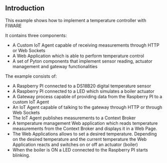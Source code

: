 ## Introduction
This example shows how to implement a temperature controller with FIWARE

It contains three components:

* A Custom IoT Agent capable of receiving measurements through HTTP or Web Sockets
* A Web Application which is able to perform temperature control
* A set of Pyton components that implement sensor reading, actuator management and gateway functionalities

The example consists of:

+ A Raspberry PI connected to a DS18B20 digital temperature sensor
+ A Raspberry PI connected to a LED which simulates a boiler actuator
+ A Gateway process capable of providing data from the Raspberry PI to a custom IoT Agent
+ An IoT Agent capable of talking to the gateway through HTTP or through Web Sockets
+ The IoT Agent publishes measurements to a Context Broker
+ A temperature management Web application which reads temperature measurements from the Context Broker
and displays it in a Web Page.
+ The Web Applications allows to set a desired temperature. Depending on the desired temperature and
the current temperature the Web Application reacts and switches on or off an actuator (boiler)
+ When the boiler is ON a LED connected to the Raspberry PI starts blinking. 
